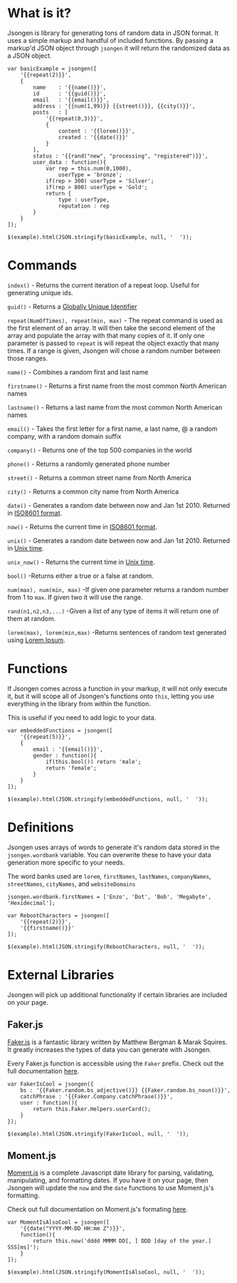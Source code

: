 
# What is it?
Jsongen is library for generating tons of random data in JSON format. It uses a simple markup and handful of included functions. By passing a markup'd JSON object through `jsongen` it will return the randomized data as a JSON object.

	var basicExample = jsongen([
		'{{repeat(2)}}',
		{
			name    : '{{name()}}',
			id      : '{{guid()}}',
			email   : '{{email()}}',
			address : '{{num(1,99)}} {{street()}}, {{city()}}',
			posts   : [
				'{{repeat(0,3)}}',
				{
					content : '{{lorem()}}',
					created : '{{date()}}'
				}
			],
			status : '{{rand("new", "processing", "registered")}}',
			user_data : function(){
				var rep = this.num(0,1000),
					userType = 'bronze';
				if(rep > 300) userType = 'Silver';
				if(rep > 800) userType = 'Gold';
				return {
					type : userType,
					reputation : rep
			}
		}
	]);

	$(example).html(JSON.stringify(basicExample, null, '  '));




# Commands
`index()`    - Returns the current iteration of a repeat loop. Useful for generating unique ids.

`guid()`     - Returns a [Globally Unique Identifier](http://en.wikipedia.org/wiki/Globally_unique_identifier)

`repeat(NumOfTimes), repeat(min, max)` - The repeat command is used as the first element of an array. It will then take the second element of the array and populate the array with that many copies of it. If only one parameter is passed to `repeat` is will repeat the object exactly that many times. If a range is given, Jsongen will chose a random number between those ranges.

`name()`      - Combines a random first and last name

`firstname()` - Returns a first name from the most common North American names

`lastname()`  - Returns a last name from the most common North American names

`email()`     - Takes the first letter for a first name, a last name, @ a random company, with a random domain suffix

`company()`   - Returns one of the top 500 companies in the world

`phone()`     - Returns a randomly generated phone number

`street()`    - Returns a common street name from North America

`city()`      - Returns a common city name from North America

`date()`      - Generates a random date between now and Jan 1st 2010. Returned in [ISO8601 format](http://en.wikipedia.org/wiki/ISO_8601).

`now()`       - Returns the current time in [ISO8601 format](http://en.wikipedia.org/wiki/ISO_8601).

`unix()`      - Generates a random date between now and Jan 1st 2010. Returned in [Unix time](http://en.wikipedia.org/wiki/Unix_timestamp).

`unix_now()`  - Returns the current time in [Unix time](http://en.wikipedia.org/wiki/Unix_timestamp).

`bool()`      -Returns either a true or a false at random.

`num(max), num(min, max)` -If given one parameter returns a random number from 1 to `max`. If given two it will use the range.

`rand(n1,n2,n3,...)` -Given a list of any type of items it will return one of them at random.

`lorem(max), lorem(min,max)` -Returns sentences of random text generated using [Lorem Ipsum](http://en.wikipedia.org/wiki/Lorem_ipsum).





# Functions
If Jsongen comes across a function in your markup, it will not only execute it, but it will scope all of Jsongen's functions onto `this`, letting you use everything in the library from within the function.

This is useful if you need to add logic to your data.

	var embeddedFunctions = jsongen([
		'{{repeat(5)}}',
		{
			email : '{{email()}}',
			gender : function(){
				if(this.bool()) return 'male';
				return 'female';
			}
		}
	]);

	$(example).html(JSON.stringify(embeddedFunctions, null, '  '));





# Definitions
Jsongen uses arrays of words to generate it's random data stored in the `jsongen.wordbank` variable. You can overwrite these to have your data generation more specific to your needs.

The word banks used are `lorem`, `firstNames`, `lastNames`, `companyNames`, `streetNames`, `cityNames`, and `websiteDomains`

	jsongen.wordbank.firstNames = ['Enzo', 'Dot', 'Bob', 'Megabyte', 'Hexidecimal'];

	var RebootCharacters = jsongen([
		'{{repeat(2)}}',
		'{{firstname()}}'
	]);

	$(example).html(JSON.stringify(RebootCharacters, null, '  '));





# External Libraries
Jsongen will pick up additional functionality if certain libraries are included on your page.

## Faker.js

[Faker.js](https://github.com/marak/Faker.js/) is a fantastic library written by Matthew Bergman & Marak Squires. It greatly increases the types of data you can generate with Jsongen.

Every Faker.js function is accessible using the `Faker` prefix. Check out the full documentation [here](https://github.com/marak/Faker.js/#api).

	var FakerIsCool = jsongen({
		bs : '{{Faker.random.bs_adjective()}} {{Faker.random.bs_noun()}}',
		catchPhrase : '{{Faker.Company.catchPhrase()}}',
		user : function(){
			return this.Faker.Helpers.userCard();
		}
	});

	$(example).html(JSON.stringify(FakerIsCool, null, '  '));

## Moment.js

[Moment.js](http://momentjs.com/) is a complete Javascript date library for parsing, validating, manipulating, and formatting dates. If you have it on your page, then Jsongen will update the `now` and the `date` functions to use Moment.js's formatting.

Check out full documentation on Moment.js's formating [here](http://momentjs.com/docs/#/parsing/string-format/).

	var MomentIsAlsoCool = jsongen([
		'{{date("YYYY-MM-DD HH:mm Z")}}',
		function(){
			return this.now('dddd MMMM DD[, ] DDD [day of the year.] SSS[ms]');
		}
	]);

	$(example).html(JSON.stringify(MomentIsAlsoCool, null, '  '));

